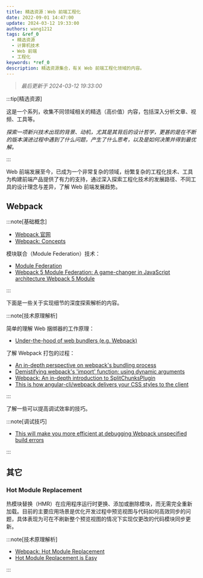 ```yaml
---
title: 精选资源：Web 前端工程化
date: 2022-09-01 14:47:00
update: 2024-03-12 19:33:00
authors: wang1212
tags: &ref_0
  - 精选资源
  - 计算机技术
  - Web 前端
  - 工程化
keywords: *ref_0
description: 精选资源集合，有关 Web 前端工程化领域的内容。
---
```


> _最后更新于 2024-03-12 19:33:00_

:::tip[精选资源]

这是一个系列，收集不同领域相关的精选（高价值）内容，包括深入分析文章、视频、工具等。

_探索一项新兴技术出现的背景、动机，尤其是其背后的设计哲学，更甚的是在不断的版本演进过程中遇到了什么问题，产生了什么思考，以及是如何决策并得到最优解。_

:::

Web 前端发展至今，已成为一个非常复杂的领域，纷繁复杂的工程化技术、工具为构建前端产品提供了有力的支持，通过深入探索工程化技术的发展路径、不同工具的设计理念与差异，了解 Web 前端发展趋势。

<!-- truncate -->

## Webpack

:::note[基础概念]

- [Webpack 官网](https://webpack.js.org/)
- [Webpack: Concepts](https://webpack.js.org/concepts/)

模块联合（Module Federation）技术：

- [Module Federation](https://webpack.js.org/concepts/module-federation/)
- [Webpack 5 Module Federation: A game-changer in JavaScript architecture Webpack 5 Module](https://angularindepth.com/posts/1173/webpack-5-module-federation-a-game-changer-in-javascript-architecture)

:::

下面是一些关于实现细节的深度探索解析的内容。

:::note[技术原理解析]

简单的理解 Web 捆绑器的工作原理：

- [Under-the-hood of web bundlers (e.g. Webpack)](https://angularindepth.com/posts/1209/under-the-hood-of-web-bundlers-e-g-webpack)

了解 Webpack 打包的过程：

- [An in-depth perspective on webpack's bundling process](https://angularindepth.com/posts/1482/an-in-depth-perspective-on-webpacks-bundling-process)
- [Demistifying webpack's 'import' function: using dynamic arguments](https://angularindepth.com/posts/1483/demistifying-webpacks-import-function-using-dynamic-arguments)
- [Webpack: An in-depth introduction to SplitChunksPlugin](https://angularindepth.com/posts/1490/webpack-an-in-depth-introduction-to-splitchunksplugin)
- [This is how angular-cli/webpack delivers your CSS styles to the client](https://angularindepth.com/posts/1176/this-is-how-angular-cli-webpack-delivers-your-css-styles-to-the-client)

:::

了解一些可以提高调试效率的技巧。

:::note[调试技巧]

- [This will make you more efficient at debugging Webpack unspecified build errors](https://angularindepth.com/posts/1166/this-will-make-you-more-efficient-at-debugging-webpack-unspecified-build-errors)

:::

## 其它

### Hot Module Replacement

热模块替换（HMR）在应用程序运行时更换、添加或删除模块，而无需完全重新加载。目前的主要应用场景是优化开发过程中预览视图与代码如何高效同步的问题，具体表现为可在不刷新整个预览视图的情况下实现仅更改的代码模块同步更新。

:::note[技术原理解析]

- [Webpack: Hot Module Replacement](<https://webpack.js.org/concepts/hot-module-replacement/>)
- [Hot Module Replacement is Easy](https://bjornlu.com/blog/hot-module-replacement-is-easy)

:::
